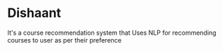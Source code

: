 # Dishaant
It's a course recommendation system that Uses NLP for recommending courses to user as per their preference
